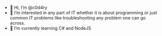 - 👋 Hi, I’m @c0d4ry
- 👀 I’m interested in any part of IT whether it is about programming or just common IT problems like troubleshooting any problem one can go across.
- 🌱 I’m currently learning C# and NodeJS

<!---
c0d4ry/c0d4ry is a ✨ special ✨ repository because its `README.md` (this file) appears on your GitHub profile.
You can click the Preview link to take a look at your changes.
--->
